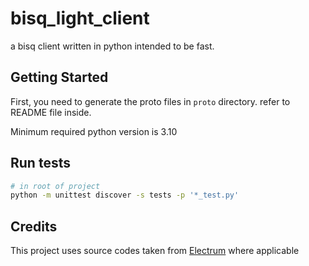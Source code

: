 # bisq_light_client

a bisq client written in python intended to be fast.

## Getting Started

First, you need to generate the proto files in `proto` directory. refer to README file inside.

Minimum required python version is 3.10

## Run tests

```bash
# in root of project
python -m unittest discover -s tests -p '*_test.py'
```

## Credits

This project uses source codes taken from [Electrum](https://github.com/spesmilo/electrum) where applicable
